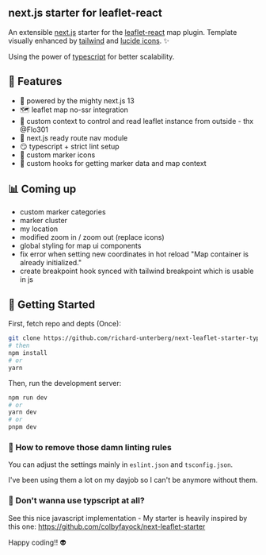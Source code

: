 next.js starter for leaflet-react
---------------------------------

An extensible [next.js](https://nextjs.org/) starter for the [leaflet-react](https://react-leaflet.js.org/) map plugin. Template visually enhanced by [tailwind](https://tailwindcss.com/) and [lucide icons](https://lucide.dev/). ✨

Using the power of  [typescript](https://www.typescriptlang.org/) for better scalability.

## 🎇 Features

- 🏇 powered by the mighty next.js 13
- 🗺 leaflet map no-ssr integration
- 🧠 custom context to control and read leaflet instance from outside - thx @Flo301
- 🔗 next.js ready route nav module
- 😏 typescript + strict lint setup
- 🐛 custom marker icons
- 🥐 custom hooks for getting marker data and map context

## 📊 Coming up

- custom marker categories
- marker cluster
- my location
- modified zoom in / zoom out (replace icons)
- global styling for map ui components
- fix error when setting new coordinates in hot reload "Map container is already initialized."
- create breakpoint hook synced with tailwind breakpoint which is usable in js

## 🎇 Getting Started

First, fetch repo and depts (Once):
```bash
git clone https://github.com/richard-unterberg/next-leaflet-starter-typescript
# then
npm install
# or
yarn
```

Then, run the development server:

```bash
npm run dev
# or
yarn dev
# or
pnpm dev
```

### 🤯 How to remove those damn linting rules

You can adjust the settings mainly in ```eslint.json``` and ```tsconfig.json```.

I've been using them a lot on my dayjob so I can't be anymore without them.

### 📝 Don't wanna use typscript at all?

See this nice javascript implementation  - My starter is heavily inspired by this one:
https://github.com/colbyfayock/next-leaflet-starter

Happy coding!! 👽
